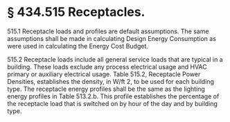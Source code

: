 # § 434.515   Receptacles.

515.1 Receptacle loads and profiles are default assumptions. The same assumptions shall be made in calculating Design Energy Consumption as were used in calculating the Energy Cost Budget. 


515.2 Receptacle loads include all general service loads that are typical in a building. These loads exclude any process electrical usage and HVAC primary or auxiliary electrical usage. Table 515.2, Receptacle Power Densities, establishes the density, in W/ft
2, to be used for each building type. The receptacle energy profiles shall be the same as the lighting energy profiles in Table 513.2.b. This profile establishes the percentage of the receptacle load that is switched on by hour of the day and by building type. 


